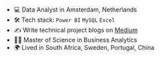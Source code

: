 

* 💻 Data Analyst in Amsterdam, Netherlands
* 🛠️ Tech stack: `Power BI` `MySQL` `Excel` 
* ✍️ Write technical project blogs on [Medium](https://medium.com/@kphillips.za)
* 👩‍🎓 Master of Science in Business Analytics
* 🌍 Lived in South Africa, Sweden, Portugal, China
  


<!--
**KirbyPhillips/KirbyPhillips** is a ✨ _special_ ✨ repository because its `README.md` (this file) appears on your GitHub profile.

Here are some ideas to get you started:

- 🔭 I’m currently working on ...
- 🌱 I’m currently learning ...
- 👯 I’m looking to collaborate on ...
- 🤔 I’m looking for help with ...
- 💬 Ask me about ...
- 📫 How to reach me: ...
- 😄 Pronouns: ...
- ⚡ Fun fact: ...
-->
